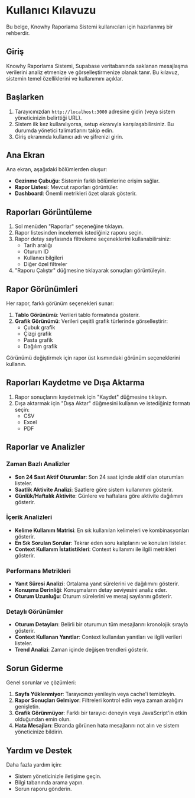 # Kullanıcı Kılavuzu

Bu belge, Knowhy Raporlama Sistemi kullanıcıları için hazırlanmış bir rehberdir.

## Giriş

Knowhy Raporlama Sistemi, Supabase veritabanında saklanan mesajlaşma verilerini analiz etmenize ve görselleştirmenize olanak tanır. Bu kılavuz, sistemin temel özelliklerini ve kullanımını açıklar.

## Başlarken

1. Tarayıcınızdan `http://localhost:3000` adresine gidin (veya sistem yöneticinizin belirttiği URL).
2. Sistem ilk kez kullanılıyorsa, setup ekranıyla karşılaşabilirsiniz. Bu durumda yönetici talimatlarını takip edin.
3. Giriş ekranında kullanıcı adı ve şifrenizi girin.

## Ana Ekran

Ana ekran, aşağıdaki bölümlerden oluşur:

- **Gezinme Çubuğu**: Sistemin farklı bölümlerine erişim sağlar.
- **Rapor Listesi**: Mevcut raporları görüntüler.
- **Dashboard**: Önemli metrikleri özet olarak gösterir.

## Raporları Görüntüleme

1. Sol menüden "Raporlar" seçeneğine tıklayın.
2. Rapor listesinden incelemek istediğiniz raporu seçin.
3. Rapor detay sayfasında filtreleme seçeneklerini kullanabilirsiniz:
   - Tarih aralığı
   - Oturum ID
   - Kullanıcı bilgileri
   - Diğer özel filtreler
4. "Raporu Çalıştır" düğmesine tıklayarak sonuçları görüntüleyin.

## Rapor Görünümleri

Her rapor, farklı görünüm seçenekleri sunar:

1. **Tablo Görünümü**: Verileri tablo formatında gösterir.
2. **Grafik Görünümü**: Verileri çeşitli grafik türlerinde görselleştirir:
   - Çubuk grafik
   - Çizgi grafik
   - Pasta grafik
   - Dağılım grafik

Görünümü değiştirmek için rapor üst kısmındaki görünüm seçeneklerini kullanın.

## Raporları Kaydetme ve Dışa Aktarma

1. Rapor sonuçlarını kaydetmek için "Kaydet" düğmesine tıklayın.
2. Dışa aktarmak için "Dışa Aktar" düğmesini kullanın ve istediğiniz formatı seçin:
   - CSV
   - Excel
   - PDF

## Raporlar ve Analizler

### Zaman Bazlı Analizler

- **Son 24 Saat Aktif Oturumlar**: Son 24 saat içinde aktif olan oturumları listeler.
- **Saatlik Aktivite Analizi**: Saatlere göre sistem kullanımını gösterir.
- **Günlük/Haftalık Aktivite**: Günlere ve haftalara göre aktivite dağılımını gösterir.

### İçerik Analizleri

- **Kelime Kullanım Matrisi**: En sık kullanılan kelimeleri ve kombinasyonları gösterir.
- **En Sık Sorulan Sorular**: Tekrar eden soru kalıplarını ve konuları listeler.
- **Context Kullanım İstatistikleri**: Context kullanımı ile ilgili metrikleri gösterir.

### Performans Metrikleri

- **Yanıt Süresi Analizi**: Ortalama yanıt sürelerini ve dağılımını gösterir.
- **Konuşma Derinliği**: Konuşmaların detay seviyesini analiz eder.
- **Oturum Uzunluğu**: Oturum sürelerini ve mesaj sayılarını gösterir.

### Detaylı Görünümler

- **Oturum Detayları**: Belirli bir oturumun tüm mesajlarını kronolojik sırayla gösterir.
- **Context Kullanan Yanıtlar**: Context kullanılan yanıtları ve ilgili verileri listeler.
- **Trend Analizi**: Zaman içinde değişen trendleri gösterir.

## Sorun Giderme

Genel sorunlar ve çözümleri:

1. **Sayfa Yüklenmiyor**: Tarayıcınızı yenileyin veya cache'i temizleyin.
2. **Rapor Sonuçları Gelmiyor**: Filtreleri kontrol edin veya zaman aralığını genişletin.
3. **Grafik Görünmüyor**: Farklı bir tarayıcı deneyin veya JavaScript'in etkin olduğundan emin olun.
4. **Hata Mesajları**: Ekranda görünen hata mesajlarını not alın ve sistem yöneticinize bildirin.

## Yardım ve Destek

Daha fazla yardım için:

- Sistem yöneticinizle iletişime geçin.
- Bilgi tabanında arama yapın.
- Sorun raporu gönderin. 